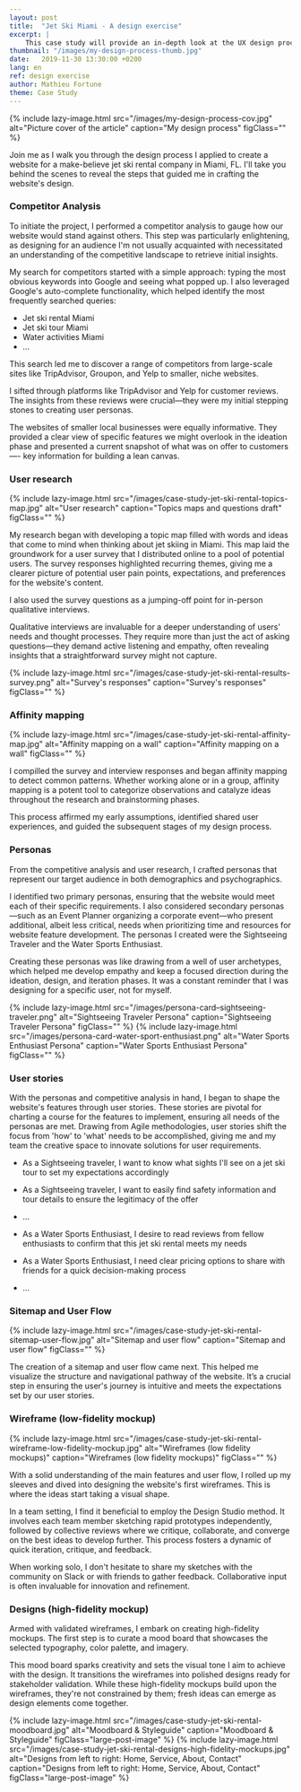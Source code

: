 ```yaml
---
layout: post
title:  "Jet Ski Miami - A design exercise"
excerpt: |
    This case study will provide an in-depth look at the UX design process for creating a website design for Jet Ski Inc, a fictional jet ski rental company based in Miami, FL.
thumbnail: "/images/my-design-process-thumb.jpg"
date:   2019-11-30 13:30:00 +0200
lang: en
ref: design exercise
author: Mathieu Fortune
theme: Case Study
---
```


{% include lazy-image.html src="/images/my-design-process-cov.jpg" alt="Picture cover of the article" caption="My design process" figClass="" %}

Join me as I walk you through the design process I applied to create a website for a make-believe jet ski rental company in Miami, FL. I'll take you behind the scenes to reveal the steps that guided me in crafting the website's design.

### Competitor Analysis

To initiate the project, I performed a competitor analysis to gauge how our website would stand against others. This step was particularly enlightening, as designing for an audience I'm not usually acquainted with necessitated an understanding of the competitive landscape to retrieve initial insights.

My search for competitors started with a simple approach: typing the most obvious keywords into Google and seeing what popped up. I also leveraged Google's auto-complete functionality, which helped identify the most frequently searched queries:

- Jet ski rental Miami
- Jet ski tour Miami
- Water activities Miami
- …

This search led me to discover a range of competitors from large-scale sites like TripAdvisor, Groupon, and Yelp to smaller, niche websites.

I sifted through platforms like TripAdvisor and Yelp for customer reviews. The insights from these reviews were crucial—they were my initial stepping stones to creating user personas.

The websites of smaller local businesses were equally informative. They provided a clear view of specific features we might overlook in the ideation phase and presented a current snapshot of what was on offer to customers —- key information for building a lean canvas.

### User research

{% include lazy-image.html src="/images/case-study-jet-ski-rental-topics-map.jpg" alt="User research" caption="Topics maps and questions draft" figClass="" %}

My research began with developing a topic map filled with words and ideas that come to mind when thinking about jet skiing in Miami. This map laid the groundwork for a user survey that I distributed online to a pool of potential users.
The survey responses highlighted recurring themes, giving me a clearer picture of potential user pain points, expectations, and preferences for the website's content.

I also used the survey questions as a jumping-off point for in-person qualitative interviews.

Qualitative interviews are invaluable for a deeper understanding of users' needs and thought processes. They require more than just the act of asking questions—they demand active listening and empathy, often revealing insights that a straightforward survey might not capture.

{% include lazy-image.html src="/images/case-study-jet-ski-rental-results-survey.png" alt="Survey's responses" caption="Survey's responses" figClass="" %}

### Affinity mapping

{% include lazy-image.html src="/images/case-study-jet-ski-rental-affinity-map.jpg" alt="Affinity mapping on a wall" caption="Affinity mapping on a wall" figClass="" %}

I compilled the survey and interview responses and began affinity mapping to detect common patterns. Whether working alone or in a group, affinity mapping is a potent tool to categorize observations and catalyze ideas throughout the research and brainstorming phases.

This process affirmed my early assumptions, identified shared user experiences, and guided the subsequent stages of my design process.

### Personas

From the competitive analysis and user research, I crafted personas that represent our target audience in both demographics and psychographics.

I identified two primary personas, ensuring that the website would meet each of their specific requirements. I also considered secondary personas—such as an Event Planner organizing a corporate event—who present additional, albeit less critical, needs when prioritizing time and resources for website feature development.
The personas I created were the Sightseeing Traveler and the Water Sports Enthusiast.

Creating these personas was like drawing from a well of user archetypes, which helped me develop empathy and keep a focused direction during the ideation, design, and iteration phases. It was a constant reminder that I was designing for a specific user, not for myself.

{% include lazy-image.html src="/images/persona-card–sightseeing-traveler.png" alt="Sightseeing Traveler Persona" caption="Sightseeing Traveler Persona" figClass="" %}
{% include lazy-image.html src="/images/persona-card-water-sport-enthusiast.png" alt="Water Sports Enthusiast Persona" caption="Water Sports Enthusiast Persona" figClass="" %}


### User stories

With the personas and competitive analysis in hand, I began to shape the website's features through user stories. These stories are pivotal for charting a course for the features to implement, ensuring all needs of the personas are met. Drawing from Agile methodologies, user stories shift the focus from 'how' to 'what' needs to be accomplished, giving me and my team the creative space to innovate solutions for user requirements.

- As a Sightseeing traveler, I want to know what sights I'll see on a jet ski tour to set my expectations accordingly
- As a Sightseeing traveler, I want to easily find safety information and tour details to ensure the legitimacy of the offer
- …

- As a Water Sports Enthusiast, I desire to read reviews from fellow enthusiasts to confirm that this jet ski rental meets my needs
- As a Water Sports Enthusiast, I need clear pricing options to share with friends for a quick decision-making process
- …

### Sitemap and User Flow

{% include lazy-image.html src="/images/case-study-jet-ski-rental-sitemap-user-flow.jpg" alt="Sitemap and user flow" caption="Sitemap and user flow" figClass="" %}

The creation of a sitemap and user flow came next. This helped me visualize the structure and navigational pathway of the website. It’s a crucial step in ensuring the user's journey is intuitive and meets the expectations set by our user stories.

### Wireframe (low-fidelity mockup)

{% include lazy-image.html src="/images/case-study-jet-ski-rental-wireframe-low-fidelity-mockup.jpg" alt="Wireframes (low fidelity mockups)" caption="Wireframes (low fidelity mockups)" figClass="" %}

With a solid understanding of the main features and user flow, I rolled up my sleeves and dived into designing the website's first wireframes. This is where the ideas start taking a visual shape.

In a team setting, I find it beneficial to employ the Design Studio method. It involves each team member sketching rapid prototypes independently, followed by collective reviews where we critique, collaborate, and converge on the best ideas to develop further. This process fosters a dynamic of quick iteration, critique, and feedback.

When working solo, I don't hesitate to share my sketches with the community on Slack or with friends to gather feedback. Collaborative input is often invaluable for innovation and refinement.

### Designs (high-fidelity mockup)

Armed with validated wireframes, I embark on creating high-fidelity mockups. The first step is to curate a mood board that showcases the selected typography, color palette, and imagery.

This mood board sparks creativity and sets the visual tone I aim to achieve with the design. It transitions the wireframes into polished designs ready for stakeholder validation. While these high-fidelity mockups build upon the wireframes, they're not constrained by them; fresh ideas can emerge as design elements come together.

{% include lazy-image.html src="/images/case-study-jet-ski-rental-moodboard.jpg" alt="Moodboard & Styleguide" caption="Moodboard & Styleguide" figClass="large-post-image" %}
{% include lazy-image.html src="/images/case-study-jet-ski-rental-designs-high-fidelity-mockups.jpg" alt="Designs from left to right: Home, Service, About, Contact" caption="Designs from left to right: Home, Service, About, Contact" figClass="large-post-image" %}
